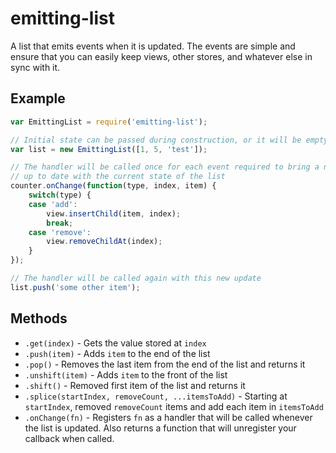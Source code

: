 # emitting-list

A list that emits events when it is updated. The events are simple and ensure that you can easily keep views, other stores, and whatever else in sync with it.


## Example

```javascript
var EmittingList = require('emitting-list');

// Initial state can be passed during construction, or it will be empty
var list = new EmittingList([1, 5, 'test']);

// The handler will be called once for each event required to bring a new listener
// up to date with the current state of the list
counter.onChange(function(type, index, item) {
	switch(type) {
	case 'add':
		view.insertChild(item, index);
		break;
	case 'remove':
		view.removeChildAt(index);
	}
});

// The handler will be called again with this new update
list.push('some other item');
```


## Methods

* `.get(index)` - Gets the value stored at `index`
* `.push(item)` - Adds `item` to the end of the list
* `.pop()` - Removes the last item from the end of the list and returns it
* `.unshift(item)` - Adds `item` to the front of the list
* `.shift()` - Removed first item of the list and returns it
* `.splice(startIndex, removeCount, ...itemsToAdd)` - Starting at `startIndex`, removed `removeCount` items and add each item in `itemsToAdd`
* `.onChange(fn)` - Registers `fn` as a handler that will be called whenever the list is updated. Also returns a function that will unregister your callback when called.
